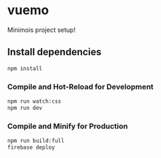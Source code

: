 # vuemo

Minimois project setup!


## Install dependencies

```sh
npm install
```

### Compile and Hot-Reload for Development

```sh
npm run watch:css
npm run dev
```

### Compile and Minify for Production

```sh
npm run build:full
firebase deploy
```
